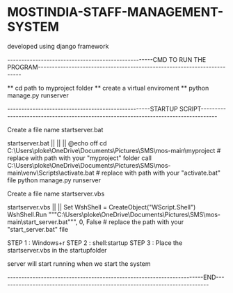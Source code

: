 ﻿# MOSTINDIA-STAFF-MANAGEMENT-SYSTEM
 
developed using django framework 



----------------------------------------------------CMD TO RUN THE PROGRAM------------------------------------------------------------------------

** cd path to myproject folder 
** create a virtual enviroment
** python manage.py runserver


---------------------------------------------------STARTUP SCRIPT------------------------------------------------------------------------------------

Create a file name startserver.bat

startserver.bat
  ||
  ||
  ||
  @echo off
  cd C:\Users\ploke\OneDrive\Documents\Pictures\SMS\mos-main\myproject   # replace with path with your "myproject" folder 
  call C:\Users\ploke\OneDrive\Documents\Pictures\SMS\mos-main\venv\Scripts\activate.bat   # replace with path with your "activate.bat"  file
  python manage.py runserver


Create a file name startserver.vbs

startserver.vbs
  ||
  ||
  Set WshShell = CreateObject("WScript.Shell")
  WshShell.Run """C:\Users\ploke\OneDrive\Documents\Pictures\SMS\mos-main\start_server.bat""", 0, False  # replace the path with your "start_server.bat" file


STEP 1 : Windows+r
STEP 2 : shell:startup
STEP 3 : Place the startserver.vbs in the startupfolder 


server will start running when we start the system


----------------------------------------------------------------------END---------------------------------------------------------------------------


